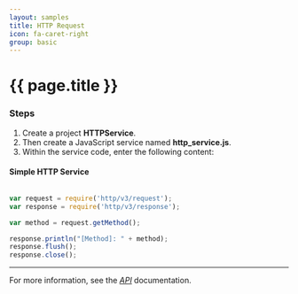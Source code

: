 ```yaml
---
layout: samples
title: HTTP Request
icon: fa-caret-right
group: basic
---
```


{{ page.title }}
===

### Steps


1. Create a project **HTTPService**.
2. Then create a JavaScript service named **http_service.js**.
3. Within the service code, enter the following content:

#### Simple HTTP Service

```javascript

var request = require('http/v3/request');
var response = require('http/v3/response');

var method = request.getMethod();

response.println("[Method]: " + method);
response.flush();
response.close();

```

---

For more information, see the *[API](../api/)* documentation.
